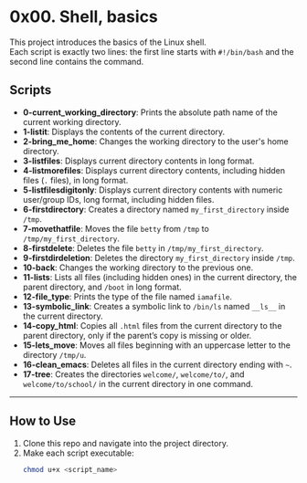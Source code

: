 # 0x00. Shell, basics

This project introduces the basics of the Linux shell.  
Each script is exactly two lines: the first line starts with `#!/bin/bash` and the second line contains the command.

## Scripts

- **0-current_working_directory**: Prints the absolute path name of the current working directory.
- **1-listit**: Displays the contents of the current directory.
- **2-bring_me_home**: Changes the working directory to the user's home directory.
- **3-listfiles**: Displays current directory contents in long format.
- **4-listmorefiles**: Displays current directory contents, including hidden files (`.` files), in long format.
- **5-listfilesdigitonly**: Displays current directory contents with numeric user/group IDs, long format, including hidden files.
- **6-firstdirectory**: Creates a directory named `my_first_directory` inside `/tmp`.
- **7-movethatfile**: Moves the file `betty` from `/tmp` to `/tmp/my_first_directory`.
- **8-firstdelete**: Deletes the file `betty` in `/tmp/my_first_directory`.
- **9-firstdirdeletion**: Deletes the directory `my_first_directory` inside `/tmp`.
- **10-back**: Changes the working directory to the previous one.
- **11-lists**: Lists all files (including hidden ones) in the current directory, the parent directory, and `/boot` in long format.
- **12-file_type**: Prints the type of the file named `iamafile`.
- **13-symbolic_link**: Creates a symbolic link to `/bin/ls` named `__ls__` in the current directory.
- **14-copy_html**: Copies all `.html` files from the current directory to the parent directory, only if the parent’s copy is missing or older.
- **15-lets_move**: Moves all files beginning with an uppercase letter to the directory `/tmp/u`.
- **16-clean_emacs**: Deletes all files in the current directory ending with `~`.
- **17-tree**: Creates the directories `welcome/`, `welcome/to/`, and `welcome/to/school/` in the current directory in one command.
- ---

## How to Use
1. Clone this repo and navigate into the project directory.
2. Make each script executable:
   ```bash
   chmod u+x <script_name>
